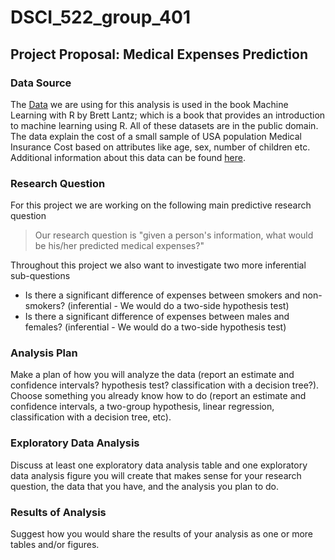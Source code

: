 # DSCI_522_group_401
## Project Proposal: Medical Expenses Prediction

### Data Source

The [Data](https://gist.githubusercontent.com/meperezcuello/82a9f1c1c473d6585e750ad2e3c05a41/raw/d42d226d0dd64e7f5395a0eec1b9190a10edbc03/Medical_Cost.csv) we are using for this analysis is used in the book Machine Learning with R by Brett Lantz; which is a book that provides an introduction to machine learning using R. All of these datasets are in the public domain. The data explain the cost of a small sample of USA population Medical Insurance Cost based on attributes like age, sex, number of children etc. Additional information about this data can be found [here](https://gist.github.com/meperezcuello/82a9f1c1c473d6585e750ad2e3c05a41).

### Research Question

For this project we are working on the following main predictive research question

> Our research question is "given a person's information, what would be his/her predicted medical expenses?"

Throughout this project we also want to investigate two more inferential sub-questions

- Is there a significant difference of expenses between smokers and non-smokers? (inferential - We would do a two-side hypothesis test)
- Is there a significant difference of expenses between males and females? (inferential - We would do a two-side hypothesis test)


### Analysis Plan
Make a plan of how you will analyze the data (report an estimate and confidence intervals? hypothesis test? classification with a decision tree?). Choose something you already know how to do (report an estimate and confidence intervals, a two-group hypothesis, linear regression, classification with a decision tree, etc).

### Exploratory Data Analysis
Discuss at least one exploratory data analysis table and one exploratory data analysis figure you will create that makes sense for your research question, the data that you have, and the analysis you plan to do.

### Results of Analysis
Suggest how you would share the results of your analysis as one or more tables and/or figures.